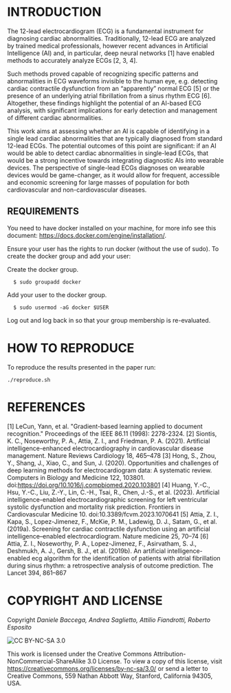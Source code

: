 # INTRODUCTION
The 12-lead electrocardiogram (ECG) is a fundamental instrument for diagnosing cardiac abnormalities. Traditionally, 12-lead ECG are analyzed by trained medical professionals, however recent advances in Artificial Intelligence (AI) and, in particular, deep neural networks [1] have enabled methods to accurately analyze ECGs [2, 3, 4].
 

Such methods proved capable of recognizing specific patterns and abnormalities in ECG waveforms invisible to the human eye, e.g. detecting cardiac contractile dysfunction from an “apparently” normal ECG [5] or the presence of an underlying atrial fibrillation from a sinus rhythm ECG [6]. Altogether, these findings highlight the potential of an AI-based ECG analysis, with significant implications for early detection and management of different cardiac abnormalities.

This work aims at assessing whether an AI is capable of identifying in a single lead cardiac abnormalities that are typically diagnosed from standard 12-lead ECGs.
The potential outcomes of this point are significant: if an AI would be able to detect cardiac abnormalities in single-lead ECGs, that would be a strong incentive towards integrating diagnostic AIs into wearable devices.
The perspective of single-lead ECGs diagnoses on wearable devices would be game-changer, as it would allow for frequent, accessible and economic screening for large masses of population for both cardiovascular and non-cardiovascular diseases. 

## REQUIREMENTS
You need to have docker installed on your machine, for more info see this document: https://docs.docker.com/engine/installation/.

Ensure your user has the rights to run docker (without the use of sudo). To create the docker group and add your user:

Create the docker group.
```
  $ sudo groupadd docker
 ```
 
Add your user to the docker group.
```
  $ sudo usermod -aG docker $USER
```

Log out and log back in so that your group membership is re-evaluated.

# HOW TO REPRODUCE
To reproduce the results presented in the paper run:
```
./reproduce.sh
```

# REFERENCES
[1] LeCun, Yann, et al. "Gradient-based learning applied to document recognition." Proceedings of the IEEE 86.11 (1998): 2278-2324.
[2] Siontis, K. C., Noseworthy, P. A., Attia, Z. I., and Friedman, P. A. (2021). Artificial intelligence-enhanced electrocardiography in cardiovascular disease management. Nature Reviews Cardiology 18, 465–478
[3] Hong, S., Zhou, Y., Shang, J., Xiao, C., and Sun, J. (2020). Opportunities and challenges of deep learning methods for electrocardiogram data: A systematic review. Computers in Biology and Medicine 122, 103801. doi:https://doi.org/10.1016/j.compbiomed.2020.103801
[4] Huang, Y.-C., Hsu, Y.-C., Liu, Z.-Y., Lin, C.-H., Tsai, R., Chen, J.-S., et al. (2023). Artificial intelligence-enabled electrocardiographic screening for left ventricular systolic dysfunction and mortality risk prediction. Frontiers in Cardiovascular Medicine 10. doi:10.3389/fcvm.2023.1070641
[5] Attia, Z. I., Kapa, S., Lopez-Jimenez, F., McKie, P. M., Ladewig, D. J., Satam, G., et al. (2019a). Screening for cardiac contractile dysfunction using an artificial intelligence–enabled electrocardiogram. Nature medicine 25, 70–74
[6] Attia, Z. I., Noseworthy, P. A., Lopez-Jimenez, F., Asirvatham, S. J., Deshmukh, A. J., Gersh, B. J., et al. (2019b). An artificial intelligence-enabled ecg algorithm for the identification of patients with atrial fibrillation during sinus rhythm: a retrospective analysis of outcome prediction. The Lancet 394, 861–867

# COPYRIGHT AND LICENSE
Copyright _Daniele Baccega, Andrea Saglietto, Attilio Fiandrotti, Roberto Esposito_

![CC BY-NC-SA 3.0](http://ccl.northwestern.edu/images/creativecommons/byncsa.png)

This work is licensed under the Creative Commons Attribution-NonCommercial-ShareAlike 3.0 License. To view a copy of this license, visit https://creativecommons.org/licenses/by-nc-sa/3.0/ or send a letter to Creative Commons, 559 Nathan Abbott Way, Stanford, California 94305, USA.
